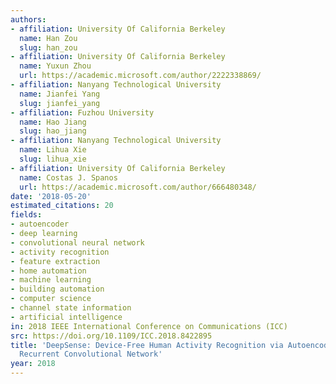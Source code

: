 ```yaml
---
authors:
- affiliation: University Of California Berkeley
  name: Han Zou
  slug: han_zou
- affiliation: University Of California Berkeley
  name: Yuxun Zhou
  url: https://academic.microsoft.com/author/2222338869/
- affiliation: Nanyang Technological University
  name: Jianfei Yang
  slug: jianfei_yang
- affiliation: Fuzhou University
  name: Hao Jiang
  slug: hao_jiang
- affiliation: Nanyang Technological University
  name: Lihua Xie
  slug: lihua_xie
- affiliation: University Of California Berkeley
  name: Costas J. Spanos
  url: https://academic.microsoft.com/author/666480348/
date: '2018-05-20'
estimated_citations: 20
fields:
- autoencoder
- deep learning
- convolutional neural network
- activity recognition
- feature extraction
- home automation
- machine learning
- building automation
- computer science
- channel state information
- artificial intelligence
in: 2018 IEEE International Conference on Communications (ICC)
src: https://doi.org/10.1109/ICC.2018.8422895
title: 'DeepSense: Device-Free Human Activity Recognition via Autoencoder Long-Term
  Recurrent Convolutional Network'
year: 2018
---
```

